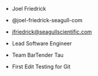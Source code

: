 - Joel Friedrick
- @joel-friedrick-seagull-com
- jfriedrick@seagullscientific.com
- Lead Software Engineer
- Team BarTender Tau

- First Edit Testing for Git

<!---
joel-friedrick-seagull-com/joel-friedrick-seagull-com is a ✨ special ✨ repository because its `README.md` (this file) appears on your GitHub profile.
You can click the Preview link to take a look at your changes.
--->
